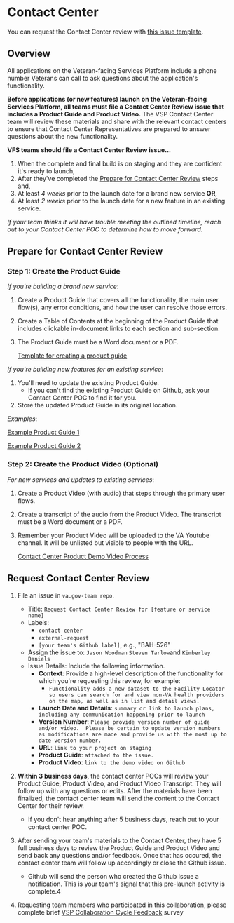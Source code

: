 # Contact Center

You can request the Contact Center review with [this issue template](https://github.com/department-of-veterans-affairs/va.gov-team/issues/new?assignees=jwoodman5%2C+kimberley2019&labels=contact+center%2C+collaboration+cycle%2C+collab-cycle-review&template=request-contact-center-review-template.md&title=Contact+Center+Review+for+%5BTeam+Name+-+Feature+Name%5D).

## Overview

All applications on the Veteran-facing Services Platform include a phone number Veterans can call to ask questions about the application's functionality.

**Before applications (or new features) launch on the Veteran-facing Services Platform, all teams must file a Contact Center Review issue that includes a Product Guide and Product Video.** The VSP Contact Center team will review these materials and share with the relevant contact centers to ensure that Contact Center Representatives are prepared to answer questions about the new functionality.

**VFS teams should file a Contact Center Review issue...**
  1. When the complete and final build is on staging and they are confident it's ready to launch,
  2. After they've completed the [Prepare for Contact Center Review](#prepare-for-contact-center-review) steps and,
  3. At least *4 weeks* prior to the launch date for a brand new service **OR**,
  4. At least *2 weeks* prior to the launch date for a new feature in an existing service.

*If your team thinks it will have trouble meeting the outlined timeline, reach out to your Contact Center POC to determine how to move forward.*

## Prepare for Contact Center Review

### Step 1: Create the Product Guide

*If you're building a brand new service*:

  1. Create a Product Guide that covers all the functionality, the main user flow(s), any error conditions, and how the user can resolve those errors.
  2. Create a Table of Contents at the beginning of the Product Guide that includes clickable in-document links to each section and sub-section. 
  3. The Product Guide must be a Word document or a PDF.

  
      [Template for creating a product guide](https://github.com/department-of-veterans-affairs/va.gov-team/blob/master/platform/contact-center/self-service-product-guide-template.md)

*If you're building new features for an existing service*:

  1. You'll need to update the existing Product Guide.
      * If you can't find the existing Product Guide on Github, ask your Contact Center POC to find it for you.
  2. Store the updated Product Guide in its original location.

*Examples*:

[Example Product Guide 1](https://github.com/department-of-veterans-affairs/va.gov-team/blob/master/platform/working-with-vsp/templates/sample-product-guide-1.pdf)

[Example Product Guide 2](https://github.com/department-of-veterans-affairs/va.gov-team/blob/master/platform/working-with-vsp/templates/sample-product-guide-2.pdf)

### Step 2: Create the Product Video (Optional)

*For new services and updates to existing services*:

  1. Create a Product Video (with audio) that steps through the primary user flows.
  2. Create a transcript of the audio from the Product Video. The transcript must be a Word document or a PDF.
  3. Remember your Product Video will be uploaded to the VA Youtube channel. It will be unlisted but visible to people with the URL.
  
     [Contact Center Product Demo Video Process](https://github.com/department-of-veterans-affairs/va.gov-team/blob/master/platform/contact-center/product-demo-video-process.md)

## Request Contact Center Review

1. File an issue in ```va.gov-team repo```.
    * Title: ```Request Contact Center Review for [feature or service name]```
    * Labels:
      * ```contact center```
      * ```external-request```
      * ```[your team's Github label]```, e.g., "BAH-526"
    * Assign the issue to: ```Jason Woodman``` ```Steven Tarlow```and ```Kimberley Daniels```
    * Issue Details: Include the following information.
      * **Context**: Provide a high-level description of the functionality for which you're requesting this review, for example:
        * ```Functionality adds a new dataset to the Facility Locator so users can search for and view non-VA health providers on the map, as well as in list and detail views.```
      * **Launch Date and Details**: ```summary or link to launch plans, including any communication happening prior to launch``` 
      * **Version Number**: ```Please provide version number of guide and/or video.  Please be certain to update version numbers as modifications are made and provide us with the most up to date version number.```
      * **URL**: ```link to your project on staging```
      * **Product Guide**: ```attached to the issue.```
      * **Product Video**: ```link to the demo video on Github```

2. **Within 3 business days**, the contact center POCs will review your Product Guide, Product Video, and Product Video Transcript. They will follow up with any questions or edits. After the materials have been finalized, the contact center team will send the content to the Contact Center for their review.
    * If you don't hear anything after 5 business days, reach out to your contact center POC.
3. After sending your team's materials to the Contact Center, they have 5 full business days to review the Product Guide and Product Video and send back any questions and/or feedback.  Once that has occured, the contact center team will follow up accordingly or close the Github issue.
    * Github will send the person who created the Github issue a notification. This is your team's signal that this pre-launch activity is complete.4
4. Requesting team members who participated in this collaboration, please complete brief [VSP Collaboration Cycle Feedback](https://adhoc.optimalworkshop.com/questions/20260uu8-0-0/questions/before) survey
